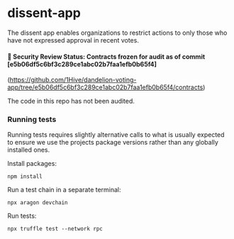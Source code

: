 # dissent-app
The dissent app enables organizations to restrict actions to only those who have not expressed approval in recent votes.

#### 🚨 Security Review Status: Contracts frozen for audit as of commit [e5b06df5c6bf3c289ce1abc02b7faa1efb0b65f4]
(https://github.com/1Hive/dandelion-voting-app/tree/e5b06df5c6bf3c289ce1abc02b7faa1efb0b65f4/contracts)

The code in this repo has not been audited.

### Running tests

Running tests requires slightly alternative calls to what is usually expected to ensure we use the projects package versions rather than any globally installed ones.

Install packages:
```
npm install
```

Run a test chain in a separate terminal:
```
npx aragon devchain
``` 

Run tests:
```
npx truffle test --network rpc
```
